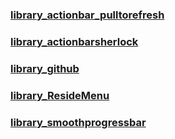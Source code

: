 ### [library_actionbar_pulltorefresh](https://github.com/chrisbanes/ActionBar-PullToRefresh)
### [library_actionbarsherlock](https://github.com/JakeWharton/ActionBarSherlock)
### [library_github](https://github.com/eclipse/egit-github/tree/master/org.eclipse.egit.github.core)
### [library_ResideMenu](https://github.com/SpecialCyCi/AndroidResideMenu)
### [library_smoothprogressbar](https://github.com/castorflex/SmoothProgressBar)